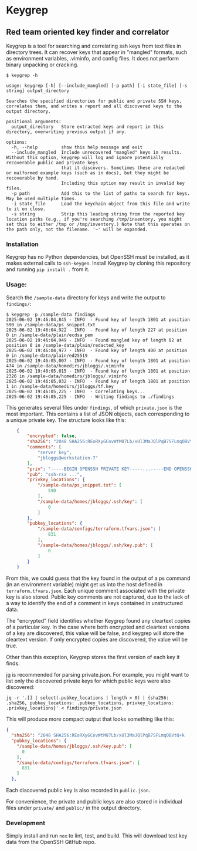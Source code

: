 # Keygrep

## Red team oriented key finder and correlator

Keygrep is a tool for searching and correlating ssh keys from text files in
directory trees.  It can recover keys that appear in "mangled" formats, such as
environment variables, .viminfo, and config files. It does not perform binary
unpacking or cracking.

```
$ keygrep -h

usage: keygrep [-h] [--include_mangled] [-p path] [-i state_file] [-s string] output_directory

Searches the specified directories for public and private SSH keys, correlates them, and writes a report and all discovered keys to the output directory.

positional arguments:
  output_directory   Store extracted keys and report in this directory, overwriting previous output if any.

options:
  -h, --help         show this help message and exit
  --include_mangled  Include unrecovered "mangled" keys in results. Without this option, keygrep will log and ignore potentially recoverable public and private keys
                     that it discovers. Sometimes these are redacted or malformed example keys (such as in docs), but they might be recoverable by hand.
                     Including this option may result in invalid key files.
  -p path            Add this to the list of paths to search for keys. May be used multiple times.
  -i state_file      Load the keychain object from this file and write to it on close.
  -s string          Strip this leading string from the reported key location paths (e.g., if you're searching /tmp/inventory, you might set this to either /tmp or /tmp/inventory.) Note that this operates on the path only, not the filename. '~' will be expanded.
```

### Installation
Keygrep has no Python dependencies, but OpenSSH must be installed, as it makes
external calls to `ssh-keygen`. Install Keygrep by cloning this repository and
running `pip install .` from it.

### Usage:
Search the `/sample-data` directory for keys and write the output to `findings/`:

```
$ keygrep -p /sample-data findings
2025-06-02 19:46:04,845 - INFO  - Found key of length 1801 at position 590 in /sample-data/ps_snippet.txt
2025-06-02 19:46:04,922 - INFO  - Found key of length 227 at position 0 in /sample-data/plain/ecdsa_pem
2025-06-02 19:46:04,949 - INFO  - Found mangled key of length 82 at position 0 in /sample-data/plain/redacted_key
2025-06-02 19:46:04,977 - INFO  - Found key of length 400 at position 0 in /sample-data/plain/ed25519
2025-06-02 19:46:05,007 - INFO  - Found key of length 1801 at position 474 in /sample-data/homedirs/jbloggs/.viminfo
2025-06-02 19:46:05,015 - INFO  - Found key of length 1801 at position 2326 in /sample-data/homedirs/jbloggs/.viminfo
2025-06-02 19:46:05,032 - INFO  - Found key of length 1801 at position 1 in /sample-data/homedirs/jbloggs/tf.key
2025-06-02 19:46:05,225 - INFO  - Correlating keys...
2025-06-02 19:46:05,225 - INFO  - Writing findings to ./findings
```

This generates several files under `findings`, of which `private.json` is the
most important. This contains a list of JSON objects, each corresponding to a
unique private key. The structure looks like this:

```json
    {
        "encrypted": false,
        "sha256": "2048 SHA256:REoRXyGCovWtM87Lb/xUl3MaJQlPqB7SFLmqOBVtQ+k  (RSA)",
        "comments": [
            "server key",
            "jbloggs@workstation-7"
        ],
        "priv": "-----BEGIN OPENSSH PRIVATE KEY-----...-----END OPENSSH PRIVATE KEY-----\n",
        "pub": "ssh-rsa ...",
        "privkey_locations": {
            "/sample-data/ps_snippet.txt": [
                590
            ],
            "/sample-data/homes/jbloggs/.ssh/key": [
                0
            ]
        },
        "pubkey_locations": {
            "/sample-data/configs/terraform.tfvars.json": [
                831
            ],
            "/sample-data/homes/jbloggs/.ssh/key.pub": [
                0
            ]
        }
    }
```

From this, we could guess that the key found in the output of a ps command (in
an environment variable) might get us into the host defined in
`terraform.tfvars.json`. Each unique comment associated with the private key is
also stored. Public key comments are not captured, due to the lack of a way to
identify the end of a comment in keys contained in unstructured data.

The "encrypted" field identifies whether Keygrep found any cleartext copies of a
particular key. In the case where both encrypted and cleartext versions of a
key are discovered, this value will be false, and keygrep will store the
cleartext version. If only encrypted copies are discovered, the value will be
true.

Other than this exception, Keygrep stores the first version of each key it
finds.

[jq](https://jqlang.github.io/jq/) is recommended for parsing
private.json. For example, you might want to list only the discovered
private keys for which public keys were also discovered:
```
jq -r '.[] | select(.pubkey_locations | length > 0) | {sha256: .sha256, pubkey_locations: .pubkey_locations, privkey_locations: .privkey_locations}' < findings/private.json
```

This will produce more compact output that looks something like this:

```json
{
  "sha256": "2048 SHA256:REoRXyGCovWtM87Lb/xUl3MaJQlPqB7SFLmqOBVtQ+k  (RSA)",
  "pubkey_locations": {
    "/sample-data/homes/jbloggs/.ssh/key.pub": [
      0
    ],
    "/sample-data/configs/terraform.tfvars.json": [
      831
    ]
  },
```

Each discovered public key is also recorded in `public.json`.

For convenience, the private and public keys are also stored in individual
files under `private/` and `public/` in the output directory.

### Development
Simply install and run `nox` to lint, test, and build. This will download test
key data from the OpenSSH GitHub repo.
